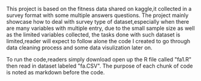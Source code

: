This project is based on the fitness data shared on kaggle,it collected in a survey format with some multiple answers questions.
The project mainly showcase how to deal with survey type of dataset,especially when there are many variables with multiple entry,
due to the small sample size as well as the limited variables collected, the tasks done with such dataset is limited,reader will expect
to follow alone the code I created to go through data cleaning process and some data visulization later on.

To run the code,readers simply download open up the R file called "fa1.R" then read in dataset labeled "fa.CSV". The purpose of each chunk of code
is noted as markdown before the code.